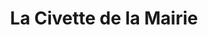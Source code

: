 ---
title: "La Civette de la Mairie"
url: /ormes/la-civette-de-la-mairie/
shop: marchand de journaux
---